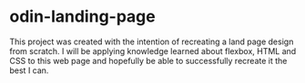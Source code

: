 # odin-landing-page

This project was created with the intention of recreating a land page design from scratch. I will be applying knowledge learned about flexbox, HTML and CSS to this web page and hopefully be able to successfully recreate it the best I can.